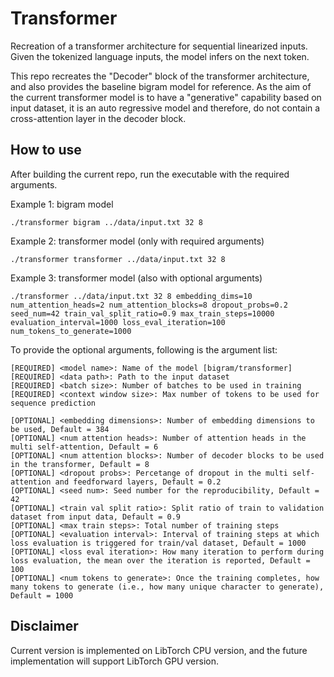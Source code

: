 # Transformer
Recreation of a transformer architecture for sequential linearized inputs. Given the tokenized language inputs, the model infers on the next token.

This repo recreates the "Decoder" block of the transformer architecture, and also provides the baseline bigram model for reference.
As the aim of the current transformer model is to have a "generative" capability based on input dataset, it is an auto regressive model and therefore, do not contain a cross-attention layer in the decoder block.

## How to use

After building the current repo, run the executable with the required arguments.

Example 1: bigram model
```
./transformer bigram ../data/input.txt 32 8
```

Example 2: transformer model (only with required arguments)
```
./transformer transformer ../data/input.txt 32 8
```

Example 3: transformer model (also with optional arguments)
```
./transformer ../data/input.txt 32 8 embedding_dims=10 num_attention_heads=2 num_attention_blocks=8 dropout_probs=0.2 seed_num=42 train_val_split_ratio=0.9 max_train_steps=10000 evaluation_interval=1000 loss_eval_iteration=100 num_tokens_to_generate=1000
```

To provide the optional arguments, following is the argument list:
```
[REQUIRED] <model name>: Name of the model [bigram/transformer]
[REQUIRED] <data path>: Path to the input dataset
[REQUIRED] <batch size>: Number of batches to be used in training
[REQUIRED] <context window size>: Max number of tokens to be used for sequence prediction

[OPTIONAL] <embedding dimensions>: Number of embedding dimensions to be used, Default = 384
[OPTIONAL] <num attention heads>: Number of attention heads in the multi self-attention, Default = 6
[OPTIONAL] <num attention blocks>: Number of decoder blocks to be used in the transformer, Default = 8
[OPTIONAL] <dropout probs>: Percetange of dropout in the multi self-attention and feedforward layers, Default = 0.2
[OPTIONAL] <seed num>: Seed number for the reproducibility, Default = 42
[OPTIONAL] <train val split ratio>: Split ratio of train to validation dataset from input data, Default = 0.9
[OPTIONAL] <max train steps>: Total number of training steps
[OPTIONAL] <evaluation interval>: Interval of training steps at which loss evaluation is triggered for train/val dataset, Default = 1000
[OPTIONAL] <loss eval iteration>: How many iteration to perform during loss evaluation, the mean over the iteration is reported, Default = 100
[OPTIONAL] <num tokens to generate>: Once the training completes, how many tokens to generate (i.e., how many unique character to generate), Default = 1000
```

## Disclaimer

Current version is implemented on LibTorch CPU version, and the future implementation will support LibTorch GPU version.
